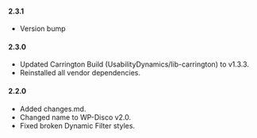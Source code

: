 #### 2.3.1
* Version bump

#### 2.3.0
* Updated Carrington Build (UsabilityDynamics/lib-carrington) to v1.3.3.
* Reinstalled all vendor dependencies.

#### 2.2.0
* Added changes.md.
* Changed name to WP-Disco v2.0.
* Fixed broken Dynamic Filter styles.